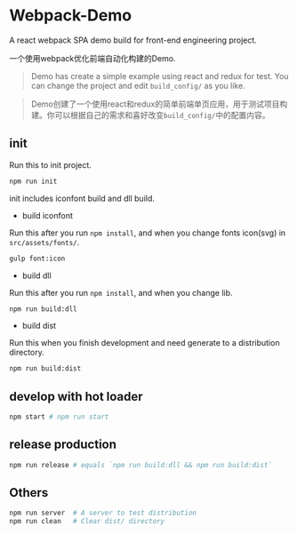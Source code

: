 # Webpack-Demo

A react webpack SPA demo build for front-end engineering project.

一个使用webpack优化前端自动化构建的Demo.

> Demo has create a simple example using react and redux for test. You can change the project and edit `build_config/` as you like.

> Demo创建了一个使用react和redux的简单前端单页应用，用于测试项目构建。你可以根据自己的需求和喜好改变`build_config/`中的配置内容。

## init

Run this to init project.

```sh
npm run init
```

init includes iconfont build and dll build.

- build iconfont

Run this after you run `npm install`, and when you change fonts icon(svg) in `src/assets/fonts/`.

```sh
gulp font:icon
```

- build dll

Run this after you run `npm install`, and when you change lib.

```sh
npm run build:dll
```

- build dist

Run this when you finish development and need generate to a distribution directory.

```sh
npm run build:dist
```

## develop with hot loader

```sh
npm start # npm run start
```

## release production

```sh
npm run release # equals `npm run build:dll && npm run build:dist`
```


## Others

```sh
npm run server	# A server to test distribution
npm run clean 	# Clear dist/ directory
```